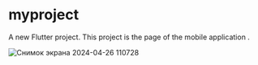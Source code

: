 # myproject

A new Flutter project. This project is the page of the mobile application .

![Снимок экрана 2024-04-26 110728](https://github.com/ayaulymkaaa/flutter_greenproject/assets/167838791/0f356fc4-fe3e-4451-8d29-8b5c050d5cd4)




